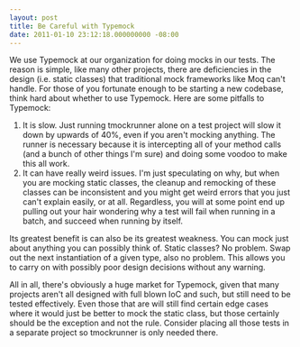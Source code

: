```yaml
---
layout: post
title: Be Careful with Typemock
date: 2011-01-10 23:12:18.000000000 -08:00
---
```

We use Typemock at our organization for doing mocks in our tests. The reason is simple, like many other projects, there are deficiencies in the design (i.e. static classes) that traditional mock frameworks like Moq can't handle. For those of you fortunate enough to be starting a new codebase, think hard about whether to use Typemock. Here are some pitfalls to Typemock:

1. It is slow. Just running tmockrunner alone on a test project will slow it down by upwards of 40%, even if you aren't mocking anything. The runner is necessary because it is intercepting all of your method calls (and a bunch of other things I'm sure) and doing some voodoo to make this all work.
2. It can have really weird issues. I'm just speculating on why, but when you are mocking static classes, the cleanup and remocking of these classes can be inconsistent and you might get weird errors that you just can't explain easily, or at all. Regardless, you will at some point end up pulling out your hair wondering why a test will fail when running in a batch, and succeed when running by itself.

Its greatest benefit is can also be its greatest weakness. You can mock just about anything you can possibly think of. Static classes? No problem. Swap out the next instantiation of a given type, also no problem. This allows you to carry on with possibly poor design decisions without any warning.

All in all, there's obviously a huge market for Typemock, given that many projects aren't all designed with full blown IoC and such, but still need to be tested effectively. Even those that are will still find certain edge cases where it would just be better to mock the static class, but those certainly should be the exception and not the rule. Consider placing all those tests in a separate project so tmockrunner is only needed there.
